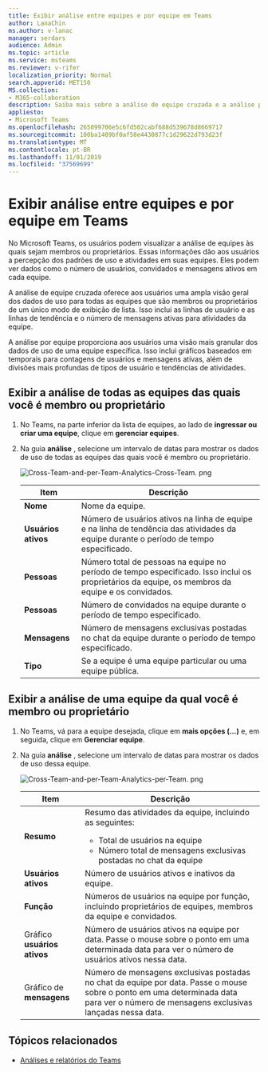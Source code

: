 ```yaml
---
title: Exibir análise entre equipes e por equipe em Teams
author: LanaChin
ms.author: v-lanac
manager: serdars
audience: Admin
ms.topic: article
ms.service: msteams
ms.reviewer: v-rifer
localization_priority: Normal
search.appverid: MET150
MS.collection:
- M365-collaboration
description: Saiba mais sobre a análise de equipe cruzada e a análise por equipe no Teams, que permitem aos usuários ver dados de uso para as equipes das quais são membros.
appliesto:
- Microsoft Teams
ms.openlocfilehash: 265099706e5c6fd502cabf688d539678d8669717
ms.sourcegitcommit: 100ba1409bf0af58e4430877c1d29622d793d23f
ms.translationtype: MT
ms.contentlocale: pt-BR
ms.lasthandoff: 11/01/2019
ms.locfileid: "37569699"
---
```

# <a name="view-cross-team-and-per-team-analytics-in-teams"></a>Exibir análise entre equipes e por equipe em Teams

No Microsoft Teams, os usuários podem visualizar a análise de equipes às quais sejam membros ou proprietários. Essas informações dão aos usuários a percepção dos padrões de uso e atividades em suas equipes. Eles podem ver dados como o número de usuários, convidados e mensagens ativos em cada equipe.

A análise de equipe cruzada oferece aos usuários uma ampla visão geral dos dados de uso para todas as equipes que são membros ou proprietários de um único modo de exibição de lista. Isso inclui as linhas de usuário e as linhas de tendência e o número de mensagens ativas para atividades da equipe.  

A análise por equipe proporciona aos usuários uma visão mais granular dos dados de uso de uma equipe específica. Isso inclui gráficos baseados em temporais para contagens de usuários e mensagens ativas, além de divisões mais profundas de tipos de usuário e tendências de atividades.

## <a name="view-analytics-for-all-teams-that-youre-a-member-or-owner-of"></a>Exibir a análise de todas as equipes das quais você é membro ou proprietário

1. No Teams, na parte inferior da lista de equipes, ao lado de **ingressar ou criar uma equipe**, clique em **gerenciar equipes**.
2. Na guia **análise** , selecione um intervalo de datas para mostrar os dados de uso de todas as equipes das quais você é membro ou proprietário.

    ![Cross-Team-and-per-Team-Analytics-Cross-Team. png](../media/cross-team-and-per-team-analytics-cross-team.png)

    |Item |Descrição  |
    |--------|-------------|
    |**Nome**   |Nome da equipe. |
    |**Usuários ativos**   |Número de usuários ativos na linha de equipe e na linha de tendência das atividades da equipe durante o período de tempo especificado.
    |**Pessoas**   |Número total de pessoas na equipe no período de tempo especificado. Isso inclui os proprietários da equipe, os membros da equipe e os convidados.|
    |**Pessoas**   |Número de convidados na equipe durante o período de tempo especificado. |
    |**Mensagens**   |Número de mensagens exclusivas postadas no chat da equipe durante o período de tempo especificado. |
    |**Tipo**   |Se a equipe é uma equipe particular ou uma equipe pública.|

## <a name="view-analytics-for-a-team-that-youre-a-member-or-owner-of"></a>Exibir a análise de uma equipe da qual você é membro ou proprietário

1. No Teams, vá para a equipe desejada, clique em **mais opções (...)** e, em seguida, clique em **Gerenciar equipe**.  
2. Na guia **análise** , selecione um intervalo de datas para mostrar os dados de uso dessa equipe.  

    ![Cross-Team-and-per-Team-Analytics-per-Team. png](../media/cross-team-and-per-team-analytics-per-team.png)

    |Item |Descrição  |
    |--------|-------------|
    |**Resumo**   |Resumo das atividades da equipe, incluindo as seguintes:<ul><li>Total de usuários na equipe</li> <li> Número total de mensagens exclusivas postadas no chat da equipe </li> </ul> |
    |**Usuários ativos**   |Número de usuários ativos e inativos da equipe.|
    |**Função**   |Números de usuários na equipe por função, incluindo proprietários de equipes, membros da equipe e convidados.|
    |Gráfico **usuários ativos**  |Número de usuários ativos na equipe por data. Passe o mouse sobre o ponto em uma determinada data para ver o número de usuários ativos nessa data.|
    |Gráfico de **mensagens**  |Número de mensagens exclusivas postadas no chat da equipe por data. Passe o mouse sobre o ponto em uma determinada data para ver o número de mensagens exclusivas lançadas nessa data.|

## <a name="related-topics"></a>Tópicos relacionados

- [Análises e relatórios do Teams](teams-reporting-reference.md)